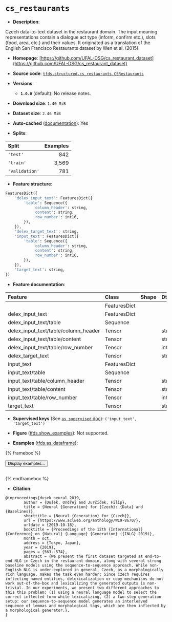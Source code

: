 <div itemscope itemtype="http://schema.org/Dataset">
  <div itemscope itemprop="includedInDataCatalog" itemtype="http://schema.org/DataCatalog">
    <meta itemprop="name" content="TensorFlow Datasets" />
  </div>
  <meta itemprop="name" content="cs_restaurants" />
  <meta itemprop="description" content="Czech data-to-text dataset in the restaurant domain. The input meaning representations&#10;contain a dialogue act type (inform, confirm etc.), slots (food, area, etc.) and their values.&#10;It originated as a translation of the English San Francisco Restaurants dataset by Wen et al. (2015).&#10;&#10;To use this dataset:&#10;&#10;```python&#10;import tensorflow_datasets as tfds&#10;&#10;ds = tfds.load(&#x27;cs_restaurants&#x27;, split=&#x27;train&#x27;)&#10;for ex in ds.take(4):&#10;  print(ex)&#10;```&#10;&#10;See [the guide](https://www.tensorflow.org/datasets/overview) for more&#10;informations on [tensorflow_datasets](https://www.tensorflow.org/datasets).&#10;&#10;" />
  <meta itemprop="url" content="https://www.tensorflow.org/datasets/catalog/cs_restaurants" />
  <meta itemprop="sameAs" content="https://github.com/UFAL-DSG/cs_restaurant_dataset" />
  <meta itemprop="citation" content="@inproceedings{dusek_neural_2019,&#10;        author = {Dušek, Ondřej and Jurčíček, Filip},&#10;        title = {Neural {Generation} for {Czech}: {Data} and {Baselines}},&#10;        shorttitle = {Neural {Generation} for {Czech}},&#10;        url = {https://www.aclweb.org/anthology/W19-8670/},&#10;        urldate = {2019-10-18},&#10;        booktitle = {Proceedings of the 12th {International} {Conference} on {Natural} {Language} {Generation} ({INLG} 2019)},&#10;        month = oct,&#10;        address = {Tokyo, Japan},&#10;        year = {2019},&#10;        pages = {563--574},&#10;        abstract = {We present the first dataset targeted at end-to-end NLG in Czech in the restaurant domain, along with several strong baseline models using the sequence-to-sequence approach. While non-English NLG is under-explored in general, Czech, as a morphologically rich language, makes the task even harder: Since Czech requires inflecting named entities, delexicalization or copy mechanisms do not work out-of-the-box and lexicalizing the generated outputs is non-trivial. In our experiments, we present two different approaches to this this problem: (1) using a neural language model to select the correct inflected form while lexicalizing, (2) a two-step generation setup: our sequence-to-sequence model generates an interleaved sequence of lemmas and morphological tags, which are then inflected by a morphological generator.},&#10;}" />
</div>

# `cs_restaurants`


*   **Description**:

Czech data-to-text dataset in the restaurant domain. The input meaning
representations contain a dialogue act type (inform, confirm etc.), slots (food,
area, etc.) and their values. It originated as a translation of the English San
Francisco Restaurants dataset by Wen et al. (2015).

*   **Homepage**:
    [https://github.com/UFAL-DSG/cs_restaurant_dataset](https://github.com/UFAL-DSG/cs_restaurant_dataset)

*   **Source code**:
    [`tfds.structured.cs_restaurants.CSRestaurants`](https://github.com/tensorflow/datasets/tree/master/tensorflow_datasets/structured/cs_restaurants/cs_restaurants.py)

*   **Versions**:

    *   **`1.0.0`** (default): No release notes.

*   **Download size**: `1.40 MiB`

*   **Dataset size**: `2.46 MiB`

*   **Auto-cached**
    ([documentation](https://www.tensorflow.org/datasets/performances#auto-caching)):
    Yes

*   **Splits**:

Split          | Examples
:------------- | -------:
`'test'`       | 842
`'train'`      | 3,569
`'validation'` | 781

*   **Feature structure**:

```python
FeaturesDict({
    'delex_input_text': FeaturesDict({
        'table': Sequence({
            'column_header': string,
            'content': string,
            'row_number': int16,
        }),
    }),
    'delex_target_text': string,
    'input_text': FeaturesDict({
        'table': Sequence({
            'column_header': string,
            'content': string,
            'row_number': int16,
        }),
    }),
    'target_text': string,
})
```

*   **Feature documentation**:

Feature                              | Class        | Shape | Dtype  | Description
:----------------------------------- | :----------- | :---- | :----- | :----------
                                     | FeaturesDict |       |        |
delex_input_text                     | FeaturesDict |       |        |
delex_input_text/table               | Sequence     |       |        |
delex_input_text/table/column_header | Tensor       |       | string |
delex_input_text/table/content       | Tensor       |       | string |
delex_input_text/table/row_number    | Tensor       |       | int16  |
delex_target_text                    | Tensor       |       | string |
input_text                           | FeaturesDict |       |        |
input_text/table                     | Sequence     |       |        |
input_text/table/column_header       | Tensor       |       | string |
input_text/table/content             | Tensor       |       | string |
input_text/table/row_number          | Tensor       |       | int16  |
target_text                          | Tensor       |       | string |

*   **Supervised keys** (See
    [`as_supervised` doc](https://www.tensorflow.org/datasets/api_docs/python/tfds/load#args)):
    `('input_text', 'target_text')`

*   **Figure**
    ([tfds.show_examples](https://www.tensorflow.org/datasets/api_docs/python/tfds/visualization/show_examples)):
    Not supported.

*   **Examples**
    ([tfds.as_dataframe](https://www.tensorflow.org/datasets/api_docs/python/tfds/as_dataframe)):

<!-- mdformat off(HTML should not be auto-formatted) -->

{% framebox %}

<button id="displaydataframe">Display examples...</button>
<div id="dataframecontent" style="overflow-x:auto"></div>
<script>
const url = "https://storage.googleapis.com/tfds-data/visualization/dataframe/cs_restaurants-1.0.0.html";
const dataButton = document.getElementById('displaydataframe');
dataButton.addEventListener('click', async () => {
  // Disable the button after clicking (dataframe loaded only once).
  dataButton.disabled = true;

  const contentPane = document.getElementById('dataframecontent');
  try {
    const response = await fetch(url);
    // Error response codes don't throw an error, so force an error to show
    // the error message.
    if (!response.ok) throw Error(response.statusText);

    const data = await response.text();
    contentPane.innerHTML = data;
  } catch (e) {
    contentPane.innerHTML =
        'Error loading examples. If the error persist, please open '
        + 'a new issue.';
  }
});
</script>

{% endframebox %}

<!-- mdformat on -->

*   **Citation**:

```
@inproceedings{dusek_neural_2019,
        author = {Dušek, Ondřej and Jurčíček, Filip},
        title = {Neural {Generation} for {Czech}: {Data} and {Baselines}},
        shorttitle = {Neural {Generation} for {Czech}},
        url = {https://www.aclweb.org/anthology/W19-8670/},
        urldate = {2019-10-18},
        booktitle = {Proceedings of the 12th {International} {Conference} on {Natural} {Language} {Generation} ({INLG} 2019)},
        month = oct,
        address = {Tokyo, Japan},
        year = {2019},
        pages = {563--574},
        abstract = {We present the first dataset targeted at end-to-end NLG in Czech in the restaurant domain, along with several strong baseline models using the sequence-to-sequence approach. While non-English NLG is under-explored in general, Czech, as a morphologically rich language, makes the task even harder: Since Czech requires inflecting named entities, delexicalization or copy mechanisms do not work out-of-the-box and lexicalizing the generated outputs is non-trivial. In our experiments, we present two different approaches to this this problem: (1) using a neural language model to select the correct inflected form while lexicalizing, (2) a two-step generation setup: our sequence-to-sequence model generates an interleaved sequence of lemmas and morphological tags, which are then inflected by a morphological generator.},
}
```

